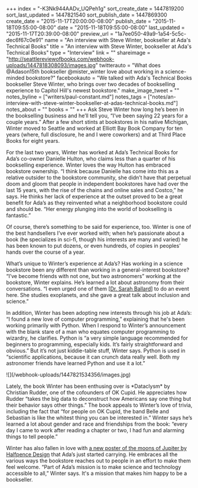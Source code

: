 +++
index = "-K3Nk944AADv_UQPeh1g"
sort_create_date = 1447819200
sort_last_updated = 1447821540
sort_publish_date = 1447869300
create_date = "2015-11-17T20:00:00-08:00"
publish_date = "2015-11-18T09:55:00-08:00"
date = "2015-11-18T09:55:00-08:00"
last_updated = "2015-11-17T20:39:00-08:00"
preview_url = "1a7ee050-49a9-1a54-5c5c-dec6f67c0e91"
name = "An interview with Steve Winter, bookseller at Ada's Technical Books"
title = "An interview with Steve Winter, bookseller at Ada's Technical Books"
type = "Interview"
link = ""
shareimage = "http://seattlereviewofbooks.com/webhook-uploads/1447818308093/images.jpg"
twitterauto = "What does @Adason15th bookseller @mister_winter love about working in a science-minded bookstore?"
facebookauto = "We talked with Ada's Technical Books bookseller Steve Winter, who brings over two decades of bookselling experience to Capitol Hill's newest bookstore."
make_image_tweet = ""
notes_byline = ["writers/paul-constant.md"]
notes_tags = ["notes/an-interview-with-steve-winter-bookseller-at-adas-technical-books.md"]
notes_about = ""
books = ""
+++
Ask Steve Winter how long he’s been in the bookselling business and he’ll tell you, “I’ve been saying 22 years for a couple years.”  After a few short stints at bookstores in his native Michigan, Winter moved to Seattle and worked at Elliott Bay Book Company for ten years (where, full disclosure, he and I were coworkers) and at Third Place Books for eight years. 

For the last two years, Winter has worked at Ada’s Technical Books for Ada’s co-owner Danielle Hulton, who claims less than a quarter of his bookselling experience. Winter loves the way Hulton has embraced bookstore ownership. “I think because Danielle has come into this as a relative outsider to the bookstore community, she didn’t have that perpetual doom and gloom that people in independent bookstores have had over the last 15 years, with the rise of the chains and online sales and Costco,” he says. He thinks her lack of experience at the outset proved to be a great benefit for Ada’s as they reinvented what a neighborhood bookstore could and should be. “Her energy plunging into the world of bookselling is fantastic.”

Of course, there’s something to be said for experience, too. Winter is one of the best handsellers I’ve ever worked with; when he’s passionate about a book (he specializes in sci-fi, though his interests are many and varied) he has been known to put dozens, or even hundreds, of copies in peoples’ hands over the course of a year.

What’s unique to Winter’s experience at Ada’s? Has working in a science bookstore been any different than working in a general-interest bookstore? “I’ve become friends with not one, but two astronomers” working at the bookstore, Winter explains. He’s learned a lot about astronomy from their conversations. “I even urged one of them [[Dr. Sarah Ballard](https://en.wikipedia.org/wiki/Sarah_Ballard)] to do an event here. She studies exoplanets, and she gave a great talk about inclusion and science.” 

In addition, Winter has been adopting new interests through his job at Ada’s: “I found a new love of computer programming,” explaining that he's been working primarily with Python. When I respond to Winter’s announcement with the blank stare of a man who equates computer programming to wizardry, he clarifies. Python is “a very simple language recommended for beginners to programming, especially kids. It’s fairly straightforward and obvious.” But it’s not just kiddie-table stuff, Winter says. Python is used in “scientific applications, because it can crunch data really well. Both my astronomer friends have learned Python and use it a lot.”

<p class="image-left">![](/webhook-uploads/1447821534356/images.jpg)</p>Lately, the book Winter has been enthusing over is *Dataclysm* by Christian Rudder, one of the cofounders of OK Cupid. He appreciates how Rudder “takes the big data to deconstruct how Americans say one thing but their behavior says other things.” The book appeals to Winter’s love of trivia, including the fact that “for people on OK Cupid, the band Belle and Sebastian is like the whitest thing you can be interested in.” Winter says he’s learned a lot about gender and race and friendships from the book: “every day I came to work after reading a chapter or two, I had fun and alarming things to tell people.” 

Winter has also fallen in love with [a new poster of the moons of Jupiter by Halfpence Design](http://www.halfpencedesign.com/) that Ada’s just started carrying. He embraces all the various ways the bookstore reaches out to people in an effort to make them feel welcome. “Part of Ada’s mission is to make science and technology accessible to all,” Winter says. It's a mission that makes him happy to be a bookseller.
